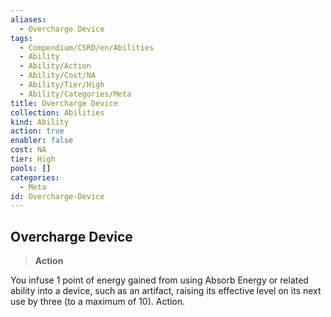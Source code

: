 ```yaml
---
aliases:
  - Overcharge Device
tags:
  - Compendium/CSRD/en/Abilities
  - Ability
  - Ability/Action
  - Ability/Cost/NA
  - Ability/Tier/High
  - Ability/Categories/Meta
title: Overcharge Device
collection: Abilities
kind: Ability
action: true
enabler: false
cost: NA
tier: High
pools: []
categories:
  - Meta
id: Overcharge-Device
---
```

## Overcharge Device    
>**Action**  
    
You infuse 1 point of energy gained from using Absorb Energy or related ability into a device, such as an artifact, raising its effective level on its next use by three (to a maximum of 10). Action.
